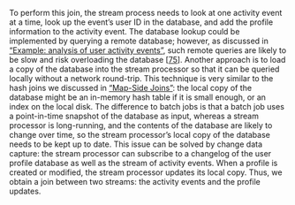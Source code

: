 
To perform this join, the stream process needs to look at one activity event at a time, look up the
event’s user ID in the database, and add the profile information to the activity event. The database
lookup could be implemented by querying a remote database; however, as discussed in
[“Example: analysis of user activity events”](ch10.html#sec_batch_join_example), such remote queries are likely to be slow and risk overloading the database
[[75](ch11.html#Kreps2014wm_ch11)]. 
Another approach is to load a copy of the database into the stream processor so that it can be
queried locally without a network round-trip. This technique is very similar to the hash joins we
discussed in [“Map-Side Joins”](ch10.html#sec_batch_map_joins): the local copy of the database might be an in-memory hash
table if it is small enough, or an index on the local disk. 
The difference to batch jobs is that a batch job uses a point-in-time snapshot of the database as
input, whereas a stream processor is long-running, and the contents of the database are likely to
change over time, so the stream processor’s local copy of the database needs to be kept up to date.
This issue can be solved by change data capture: the stream processor can subscribe to a changelog
of the user profile database as well as the stream of activity events. When a profile is created or
modified, the stream processor updates its local copy. Thus, we obtain a join between two streams:
the activity events and the profile updates.